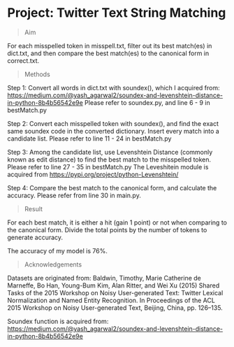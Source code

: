 # Project: Twitter Text String Matching

> Aim

For each misspelled token in misspell.txt, filter out its best match(es) in dict.txt,
and then compare the best match(es) to the canonical form in correct.txt.

> Methods

Step 1: Convert all words in dict.txt with soundex(), which I acquired from:
https://medium.com/@yash_agarwal2/soundex-and-levenshtein-distance-in-python-8b4b56542e9e
Please refer to soundex.py, and line 6 - 9 in bestMatch.py

Step 2: Convert each misspelled token with soundex(), and find the exact same soundex code in the converted dictionary.
Insert every match into a candidate list. Please refer to line 11 - 24 in bestMatch.py

Step 3: Among the candidate list, use Levenshtein Distance (commonly known as edit distance)
to find the best match to the misspelled token. Please refer to line 27 - 35 in bestMatch.py
The Leveshitein module is acquired from https://pypi.org/project/python-Levenshtein/

Step 4: Compare the best match to the canonical form, and calculate the accuracy. Please refer from line 30 in main.py.

> Result

For each best match, it is either a hit (gain 1 point) or not when comparing to the canonical form.
Divide the total points by the number of tokens to generate accuracy.

The accuracy of my model is 76%.

> Acknowledgements

Datasets are originated from:
Baldwin, Timothy, Marie Catherine de Marneffe, Bo Han, Young-Bum Kim, Alan Ritter,
and Wei Xu (2015) Shared Tasks of the 2015 Workshop on Noisy User-generated Text:
Twitter Lexical Normalization and Named Entity Recognition. In Proceedings of the ACL
2015 Workshop on Noisy User-generated Text, Beijing, China, pp. 126–135.

Soundex function is acquired from:
https://medium.com/@yash_agarwal2/soundex-and-levenshtein-distance-in-python-8b4b56542e9e